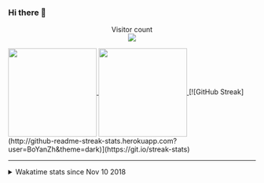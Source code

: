 ### Hi there 👋

<!--
**BoYanZh/BoYanZh** is a ✨ _special_ ✨ repository because its `README.md` (this file) appears on your GitHub profile.

Here are some ideas to get you started:

- 🔭 I’m currently working on ...
- 🌱 I’m currently learning ...
- 👯 I’m looking to collaborate on ...
- 🤔 I’m looking for help with ...
- 💬 Ask me about ...
- 📫 How to reach me: ...
- 😄 Pronouns: ...
- ⚡ Fun fact: ...
-->

<p align="center"> 
  Visitor count<br>
  <img src="https://profile-counter.glitch.me/BoYanZh/count.svg" />
</p>

<a href="https://github.com/anuraghazra/github-readme-stats">
  <img align="center" height="180" src="https://github-readme-stats.vercel.app/api?username=BoYanZh&show_icons=true&theme=dark&include_all_commits=true" />
</a>
<a href="https://github.com/anuraghazra/github-readme-stats">
  <img align="center" height="180" src="https://github-readme-stats.vercel.app/api/top-langs/?username=BoYanZh&layout=compact&theme=dark" />
</a>
[![GitHub Streak](http://github-readme-streak-stats.herokuapp.com?user=BoYanZh&theme=dark)](https://git.io/streak-stats)

<hr>

<details>
  <summary>Wakatime stats since Nov 10 2018</summary>
  <br><br>
  <a href="https://github.com/anuraghazra/github-readme-stats">
    <img align="center" src="https://github-readme-stats.vercel.app/api/wakatime?username=BoYanZh&layout=compact&theme=dark" />
  </a>
</details>
